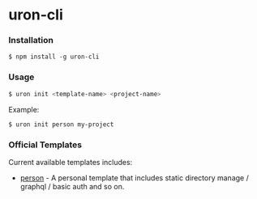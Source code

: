 # uron-cli

### Installation

```
$ npm install -g uron-cli
```

### Usage

```bash
$ uron init <template-name> <project-name>
```

Example:

```
$ uron init person my-project
```


### Official Templates

Current available templates includes:

- [person](https://github.com/uron-templates/person) - A personal template that includes static directory manage / graphql / basic auth and so on.